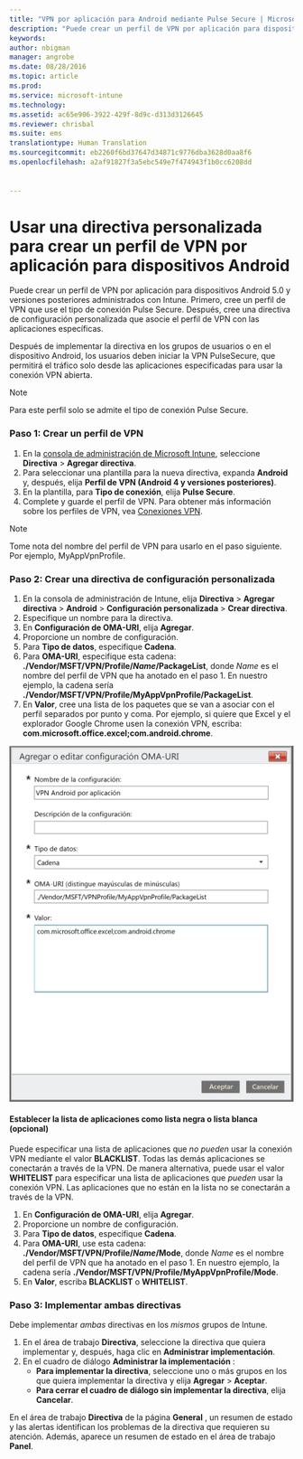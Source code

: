 ```yaml
---
title: "VPN por aplicación para Android mediante Pulse Secure | Microsoft Intune"
description: "Puede crear un perfil de VPN por aplicación para dispositivos Android administrados por Intune."
keywords: 
author: nbigman
manager: angrobe
ms.date: 08/28/2016
ms.topic: article
ms.prod: 
ms.service: microsoft-intune
ms.technology: 
ms.assetid: ac65e906-3922-429f-8d9c-d313d3126645
ms.reviewer: chrisbal
ms.suite: ems
translationtype: Human Translation
ms.sourcegitcommit: eb2260f6bd37647d34871c9776dba3628d0aa8f6
ms.openlocfilehash: a2af91827f3a5ebc549e7f474943f1b0cc6208dd


---
```


# Usar una directiva personalizada para crear un perfil de VPN por aplicación para dispositivos Android

Puede crear un perfil de VPN por aplicación para dispositivos Android 5.0 y versiones posteriores administrados con Intune. Primero, cree un perfil de VPN que use el tipo de conexión Pulse Secure. Después, cree una directiva de configuración personalizada que asocie el perfil de VPN con las aplicaciones específicas. 

Después de implementar la directiva en los grupos de usuarios o en el dispositivo Android, los usuarios deben iniciar la VPN PulseSecure, que permitirá el tráfico solo desde las aplicaciones especificadas para usar la conexión VPN abierta.

> [!NOTE]
>
> Para este perfil solo se admite el tipo de conexión Pulse Secure.


### Paso 1: Crear un perfil de VPN

1. En la [consola de administración de Microsoft Intune](https://manage.microsoft.com), seleccione **Directiva** > **Agregar directiva**.
2. Para seleccionar una plantilla para la nueva directiva, expanda **Android** y, después, elija **Perfil de VPN (Android 4 y versiones posteriores)**.
3. En la plantilla, para **Tipo de conexión**, elija **Pulse Secure**.
4. Complete y guarde el perfil de VPN. Para obtener más información sobre los perfiles de VPN, vea [Conexiones VPN](../deploy-use/vpn-connections-in-microsoft-intune.md).

> [!NOTE]
>
> Tome nota del nombre del perfil de VPN para usarlo en el paso siguiente. Por ejemplo, MyAppVpnProfile.

### Paso 2: Crear una directiva de configuración personalizada

   1. En la consola de administración de Intune, elija **Directiva** > **Agregar directiva** > **Android** > **Configuración personalizada** > **Crear directiva**.
   2. Especifique un nombre para la directiva.
   3. En **Configuración de OMA-URI**, elija **Agregar**.
   4. Proporcione un nombre de configuración.
   5. Para **Tipo de datos**, especifique **Cadena**.
   6. Para **OMA-URI**, especifique esta cadena: **./Vendor/MSFT/VPN/Profile/*Name*/PackageList**, donde *Name* es el nombre del perfil de VPN que ha anotado en el paso 1. En nuestro ejemplo, la cadena sería **./Vendor/MSFT/VPN/Profile/MyAppVpnProfile/PackageList**.
   7.   En **Valor**, cree una lista de los paquetes que se van a asociar con el perfil separados por punto y coma. Por ejemplo, si quiere que Excel y el explorador Google Chrome usen la conexión VPN, escriba: **com.microsoft.office.excel;com.android.chrome**.

![Directiva personalizada de ejemplo de VPN por aplicación de Android](./media/android_per_app_vpn_oma_uri.png)

#### Establecer la lista de aplicaciones como lista negra o lista blanca (opcional)
  Puede especificar una lista de aplicaciones que *no pueden* usar la conexión VPN mediante el valor **BLACKLIST**. Todas las demás aplicaciones se conectarán a través de la VPN.
De manera alternativa, puede usar el valor **WHITELIST** para especificar una lista de aplicaciones que *pueden* usar la conexión VPN. Las aplicaciones que no están en la lista no se conectarán a través de la VPN.
  1.    En **Configuración de OMA-URI**, elija **Agregar**.
  2.    Proporcione un nombre de configuración.
  3.    Para **Tipo de datos**, especifique **Cadena**.
  4.    Para **OMA-URI**, use esta cadena: **./Vendor/MSFT/VPN/Profile/*Name*/Mode**, donde *Name* es el nombre del perfil de VPN que ha anotado en el paso 1. En nuestro ejemplo, la cadena sería **./Vendor/MSFT/VPN/Profile/MyAppVpnProfile/Mode**.
  5.    En **Valor**, escriba **BLACKLIST** o **WHITELIST**.



### Paso 3: Implementar ambas directivas

Debe implementar *ambas* directivas en los *mismos* grupos de Intune.

1.  En el área de trabajo **Directiva**, seleccione la directiva que quiera implementar y, después, haga clic en **Administrar implementación**.
2.  En el cuadro de diálogo **Administrar la implementación** :
    -   **Para implementar la directiva**, seleccione uno o más grupos en los que quiera implementar la directiva y elija **Agregar** > **Aceptar**.
    -   **Para cerrar el cuadro de diálogo sin implementar la directiva**, elija **Cancelar**.

En el área de trabajo **Directiva** de la página **General** , un resumen de estado y las alertas identifican los problemas de la directiva que requieren su atención. Además, aparece un resumen de estado en el área de trabajo **Panel**.



<!--HONumber=Aug16_HO5-->


